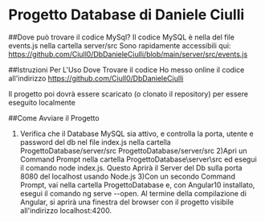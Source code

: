 # Progetto Database di Daniele Ciulli

##Dove può trovare il codice MySql?
Il codice MySQL è nella del file events.js nella cartella server/src
Sono rapidamente accessibili qui: https://github.com/Ciull0/DbDanieleCiulli/blob/main/server/src/events.js

##Istruzioni Per L'Uso
Dove Trovare il codice
Ho messo online il codice all'indirizzo https://github.com/Ciull0/DbDanieleCiulli

Il progetto poi dovrà essere scaricato (o clonato il repository) per essere eseguito localmente


##Come Avviare il Progetto
1) Verifica che il Database MySQL sia attivo, e controlla la porta, utente e password del db nel file index.js nella cartella ProgettoDatabase/server/src ProgettoDatabase/server/src
2)Apri un Command Prompt nella cartella ProgettoDatabase\server\src ed esegui il comando node index.js. Questo Aprirà il Server del Db sulla porta 8080 del localhost usando Node.js
3)Con un secondo Command Prompt, vai nella cartella ProgettoDatabase e, con Angular10 installato, esegui il comando ng serve --open. Al termine della compilazione di Angular, si aprirà una finestra del browser con il progetto visibile all'indirizzo localhost:4200.
